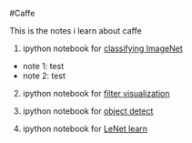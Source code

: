 #Caffe

This is the notes i learn about caffe

1. ipython notebook for [classifying ImageNet](http://nbviewer.ipython.org/github/PeterPan1990/caffe/blob/master/examples/classification.ipynb)

- note 1: test
- note 2: test

2. ipython notebook for [filter visualization](http://nbviewer.ipython.org/github/PeterPan1990/caffe/blob/master/examples/filter_visualization.ipynb)

3. ipython notebook for [object detect](http://nbviewer.ipython.org/github/everpeace/caffe/blob/master/examples/detection.ipynb)

4. ipython notebook for [LeNet learn](http://nbviewer.ipython.org/github/BVLC/caffe/blob/tutorial/examples/01-learning-lenet.ipynb)
